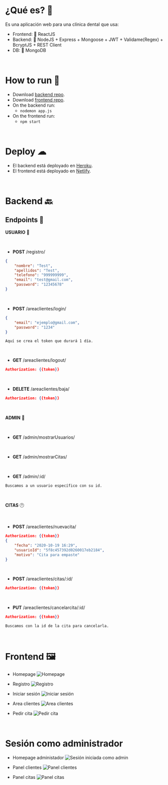 
# ¿Qué es? 🌌

Es una aplicación web para una clínica dental que usa:

- Frontend: 🧧 ReactJS
- Backend: 🔸 NodeJS + Express + Mongoose + JWT + Validame(Regex) + BcryptJS + REST Client
- DB: 🍃 MongoDB 



<br>

# How to run 🚀

- Download [backend repo](https://github.com/RosaSabater/appClinicaDental-b).
- Download [frontend repo](https://github.com/RosaSabater/appClinicaDental-f).
- On the backend run:
	- `nodemon app.js`
- On the frontend run:
	- `npm start`


<br>

# Deploy ☁

- El backend está deployado en [Heroku](https://appclinicadental-b.herokuapp.com/).
- El frontend está deployado en [Netlify](https://clinicadental.netlify.app).

<br>



# Backend 🔙

## **Endpoints** 📃

**USUARIO** 👥

<br>

- **POST** /registro/
```json
{
    "nombre": "Test",
    "apellidos": "Test",
    "telefono": "999999999",
    "email": "test@gmail.com",
    "password": "12345678" 
}
```

<br>


- **POST** /areaclientes/login/
```json
{
    "email": "ejemplo@gmail.com",
    "password": "1234"
}
```
```
Aquí se crea el token que durará 1 día.
```

<br>

- **GET** /areaclientes/logout/
```json
Authorization: {{token}}
```

<br>

- **DELETE** /areaclientes/baja/
```json
Authorization: {{token}}
```

<br>

**ADMIN** 🤴

<br>

- **GET** /admin/mostrarUsuarios/

<br>

- **GET** /admin/mostrarCitas/

<br>

- **GET** /admin/:id/
```
Buscamos a un usuario específico con su id.
```

<br>


**CITAS** 🕐


<br>

- **POST** /areaclientes/nuevacita/
```json
Authorization: {{token}}
{
    "fecha": "2020-10-19 16:29",
    "usuarioId": "5f8c457392d0260017eb2184",
    "motivo": "Cita para empaste"
}
```

<br>

- **POST** /areaclientes/citas/:id/
```json
Authorization: {{token}}
```

<br>

- **PUT** /areaclientes/cancelarcita/:id/
```json
Authorization: {{token}}
```
```
Buscamos con la id de la cita para cancelarla.
```

<br>

# Frontend 🖼

- Homepage
![Homepage](https://gyazo.com/cc3b60247a536f52cac6916d8bd27427.gif)

- Registro
![Registro](https://gyazo.com/275389a6855012557066d6f6ae46825f.png)

- Iniciar sesión
![Iniciar sesión](https://gyazo.com/59960c92eeba8f4f10892f8ffaad77f6.png)

- Area clientes
![Area clientes](https://gyazo.com/9472b0613ffa689daeec162b43a231d5.png)

- Pedir cita
![Pedir cita](https://gyazo.com/331462c53f81d897640c0faf75d41265.png)

<br>

# Sesión como administrador

- Homepage administador
![Sesión iniciada como admin](https://gyazo.com/a6e313754d4d6ea10c4f6d0a88394797.png)

- Panel clientes
![Panel clientes](https://gyazo.com/62bfd6a1749e58cb3ce3e81490d7aeb5.png)

- Panel citas
![Panel citas](https://gyazo.com/4abb91d9870e770e181fb2d15eab6761.png)

